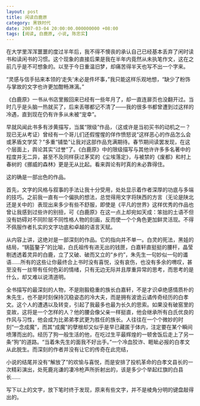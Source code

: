 ```yaml
---
layout: post 
title: 闲读白鹿原
category: 黑铁时代
date: 2007-03-04 20:00:00.000000000 +08:00
tags: [阅读, 白鹿原, 小说, 陈忠实]
---
```


在大学里浑浑噩噩的度过半年后，我不得不懊丧的承认自己已经基本丢弃了闲时读书和读闲书的习惯。这个现象的直接后果是我在半年内竟然从未执笔作文，这在之前几乎是不可想象的。以至于今日重温旧梦，却痛苦得半天也写不出一个字来。

“灵感与信手拈来本领的‘走失’未必是件坏事，”我只能这样乐观地想，“缺少了粉饰与掌故的文字也许更加酣畅淋漓。”

《白鹿原》一书从书店里搬回来已经有一些年月了，却一直连扉页也没翻开过。当时几乎是头脑一热就买了，后来丢哪都记不清了——我的很多书都曾遭到过这样的冷遇，直到现在仍有许多从未被“宠幸”。

早就风闻此书多有涉黄描写，当属“限级”作品，（这或许是当初买书的动机之一？现已无从考证）曾经有一个哥儿们还假惺惺的佯作愤怒说“这样恶心的作品怎么会或茅盾文学奖？”多重“铺垫”让我对这部作品充满期待。春节期间读罢发现，在这个层面上，舆论其实“过誉”了。《白鹿原》中的限级描写与其他许许多多名著中的程度并无二异，甚至不及同样获过茅奖的《尘埃落定》，与被禁的《废都》和村上春树的《挪威的森林》更是无从比起。看来舆论有时真的未必靠得住。

这的确是一部出色的作品。

首先，文字的风格与叙事的手法让我十分受用，处处显示着作者深厚的功底与多端的技巧。之前我一直有一个偏执的想法，总觉得用文字将陕西的方言（无论是陕北还是关中的）表现出来多少有些不舒服，即使是《平凡的世界》这样优秀的作品也曾让我感到过些许的别扭，可《白鹿原》在这一点上却宛如天成：笨拙的土语不但没有妨碍对不同阶层不同性格人物的刻画，反而使一个个角色更加鲜灵活现。不得不佩服作者扎实的文字功底和卓越的语言天赋。

从内容上讲，这绝对是一部深刻的作品。它的指向并不单一。白灵的死法，黑娃的结局，“锅盔鏊子”的比喻，白氏祖传有进无出的钱匣，白嘉轩直挺挺的腰杆，晶莹剔透透着灵异的白鹿，立了又破、破而又立的“乡约”，朱先生一句妙似一句的谶语……所有的这些让你最终合上书时没有喜悦，没有哀伤，也没有多余的喟叹，甚至没有一丝带有任何色彩的情绪，只有无边无际并且厚重异常的思考，而思考的是什么，却又难以说清道明。

全书描写的最深刻的人物，不是刚毅稳重的族长白嘉轩，不是才识卓绝感情质朴的朱先生，也不是时刻保持沉稳姿态的冷大夫，而是拥有波诡云谲传奇经历的白孝文。这个人的遭遇以及转变，引起了我最多也最为长久的思索。如果没有破窑里的变故，这将是一个怎样的人？他的腰会像父亲一样挺直，他会继承所有白氏优良的作风与习性，他会成为比弟弟孝武更为胜任的族长。人往往在一个个微妙的时刻“一念成魔”，而其“成魔”的孽根却又似乎是早已藏匿于体内，注定要在某个瞬间喷薄而出的。经历了狗一般生活的他，在吃过生平最辉煌的一顿舍饭后走上了另一条“狗”的道路。“当着朱先生的面我不好出手。”一个冷血狡诈、睚眦必报的白孝文从此脱生。而深刻的作者并没有让它的传奇在此完结，

小说的结尾并没有“解放了”的欢愉与喜悦，而是安排了投机革命的白孝文县长的一次精彩演出，处死鹿兆谦的凄冷枪声所折射出的，该是多少个举起红旗的白县长……

写下以上的文字，放下笔时终于发现，原来有些文字，并不是棱角分明的键盘敲得出的。

